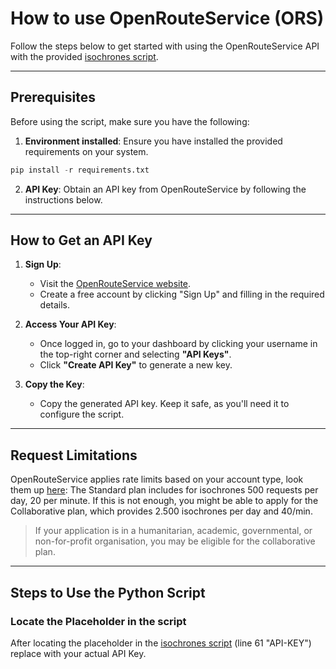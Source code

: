# How to use OpenRouteService (ORS)

Follow the steps below to get started with using the OpenRouteService API with the provided [isochrones script](isochrones.py).

---

## Prerequisites

Before using the script, make sure you have the following:
1. **Environment installed**: Ensure you have installed the provided requirements on your system.
```python
pip install -r requirements.txt
```
2. **API Key**: Obtain an API key from OpenRouteService by following the instructions below.

---

## How to Get an API Key

1. **Sign Up**:
   - Visit the [OpenRouteService website](https://openrouteservice.org/dev/#/signup).
   - Create a free account by clicking "Sign Up" and filling in the required details.

2. **Access Your API Key**:
   - Once logged in, go to your dashboard by clicking your username in the top-right corner and selecting **"API Keys"**.
   - Click **"Create API Key"** to generate a new key.

3. **Copy the Key**:
   - Copy the generated API key. Keep it safe, as you'll need it to configure the script.

---

## Request Limitations

OpenRouteService applies rate limits based on your account type, look them up [here](https://openrouteservice.org/plans/):
The Standard plan includes for isochrones 500 requests per day, 20 per minute. If this is not enough, you might be able to apply for the Collaborative plan, which provides 2.500 isochrones per day and 40/min.
>If your application is in a humanitarian, academic, governmental, or non-for-profit organisation, you may be eligible for the collaborative plan.

---

## Steps to Use the Python Script

### Locate the Placeholder in the script
After locating the placeholder in the [isochrones script](isochrones.py) (line 61 "API-KEY") replace with your actual API Key.
